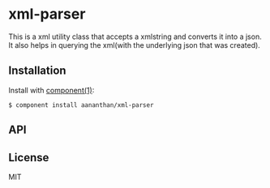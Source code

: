 # xml-parser

 This is a xml utility class that accepts a xmlstring and converts it into a json. 
 It also helps in querying the xml(with the underlying json that was created).

## Installation

  Install with [component(1)](http://component.io):

    $ component install aananthan/xml-parser

## API



## License

  MIT
